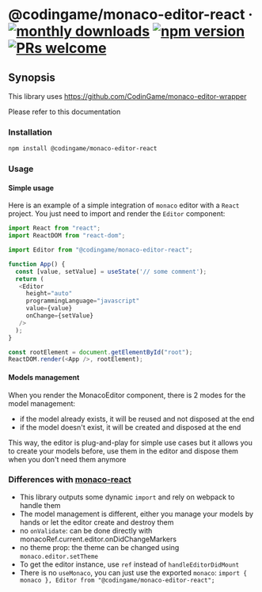 # @codingame/monaco-editor-react &middot; [![monthly downloads](https://img.shields.io/npm/dm/@codingame/monaco-editor-react)](https://www.npmjs.com/package/@codingame/monaco-editor-react) [![npm version](https://img.shields.io/npm/v/@codingame/monaco-editor-react.svg?style=flat)](https://www.npmjs.com/package/@codingame/monaco-editor-react) [![PRs welcome](https://img.shields.io/badge/PRs-welcome-brightgreen.svg)](https://github.com/codingame/monaco-editor-react/pulls)

## Synopsis

This library uses https://github.com/CodinGame/monaco-editor-wrapper

Please refer to this documentation

### Installation

```bash
npm install @codingame/monaco-editor-react 
```

### Usage

#### Simple usage

Here is an example of a simple integration of `monaco` editor with a `React` project.
You just need to import and render the `Editor` component:

```typescript
import React from "react";
import ReactDOM from "react-dom";

import Editor from "@codingame/monaco-editor-react";

function App() {
  const [value, setValue] = useState('// some comment');
  return (
   <Editor
     height="auto"
     programmingLanguage="javascript"
     value={value}
     onChange={setValue}
   />
  );
}

const rootElement = document.getElementById("root");
ReactDOM.render(<App />, rootElement);
```

#### Models management

When you render the MonacoEditor component, there is 2 modes for the model management:
- if the model already exists, it will be reused and not disposed at the end
- if the model doesn't exist, it will be created and disposed at the end

This way, the editor is plug-and-play for simple use cases but it allows you to create your models before, use them in the editor and dispose them when you don't need them anymore

### Differences with [monaco-react](https://github.com/suren-atoyan/monaco-react)
- This library outputs some dynamic `import` and rely on webpack to handle them
- The model management is different, either you manage your models by hands or let the editor create and destroy them
- no `onValidate`: can be done directly with monacoRef.current.editor.onDidChangeMarkers
- no theme prop: the theme can be changed using `monaco.editor.setTheme`
- To get the editor instance, use `ref` instead of `handleEditorDidMount`
- There is no `useMonaco`, you can just use the exported `monaco`: `import { monaco }, Editor from "@codingame/monaco-editor-react";`









